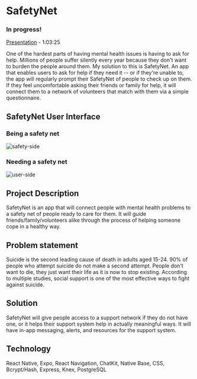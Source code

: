 # SafetyNet
### In progress!
[Presentation](https://www.youtube.com/watch?v=AvnH_XEjoWU) - 1:03:25

One of the hardest parts of having mental health issues is having to ask for help. Millions of people suffer silently every year because they don't want to burden the people around them. My solution to this is SafetyNet. An app that enables users to ask for help if they need it -- or if they're unable to, the app will regularly prompt their SafetyNet of people to check up on them. If they feel uncomfortable asking their friends or family for help, it will connect them to a network of volunteers that match with them via a simple questionnaire. 

## SafetyNet User Interface 
### Being a safety net
![safety-side](https://user-images.githubusercontent.com/33329110/43345739-df9f35a6-91ab-11e8-84b2-de44874c1a26.gif)

### Needing a safety net
![user-side](https://user-images.githubusercontent.com/33329110/43345752-e990089c-91ab-11e8-88a1-42ccc6d29a9d.gif)


## Project Description

SafetyNet is an app that will connect people with mental health problems to a safety net of people ready to care for them. It will guide friends/family/volunteers alike through the process of helping someone cope in a healthy way. 


## Problem statement

Suicide is the second leading cause of death in adults aged 15-24. 90% of people who attempt suicide do not make a second attempt. People don't want to die, they just want their life as it is now to stop existing. According to multiple studies, social support is one of the most effective ways to fight against suicide.

## Solution

SafetyNet will give people access to a support network if they do not have one, or it helps their support system help in actually meaningful ways. It will have in-app messaging, alerts, and resources for the support system.


## Technology

React Native, Expo, React Navigation, ChatKit, Native Base, CSS, Bcrypt/Hash, Express, Knex, PostgreSQL
